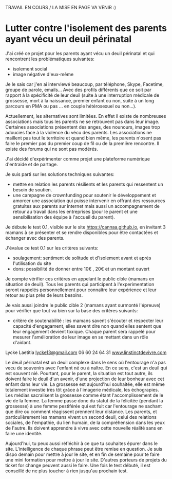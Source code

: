TRAVAIL EN COURS / LA MISE EN PAGE VA VENIR :)

# Lutter contre l'isolement des parents ayant vécu un deuil périnatal

J'ai créé ce projet pour les parents ayant vécu un deuil périnatal et qui rencontrent les problématiques suivantes:

* isolement social
* image négative d'eux-même

Je le sais car j'en ai interviewé beaucoup, par téléphone, Skype, Facetime, groupe de parole, emails... Avec des profils différents que ce soit par rapport à la spécificité de leur deuil (suite à une interruption médicale de grossesse, mort à la naissance, premier enfant ou non, suite à un long parcours en PMA ou pas ... en couple hétérosexuel ou non...). 

Actuellement, les alternatives sont limitées. En effet il existe de nombreuses associations mais tous les parents ne se retrouvent pas dans leur image. Certaines associations présentent des anges, des nounours, images trop adoucies face à la violence du vécu des parents. Les associations ne maillent pas tout le territoire et quand bien même, les parents n'osent pas faire le premier pas du premier coup de fil ou de la première rencontre. Il existe des forums qui ne sont pas modérés.   

J'ai décidé d'expérimenter comme projet une plateforme numérique d'entraide et de partage. 

Je suis parti sur les solutions techniques suivantes:

* mettre en relation les parents résilients et les parents qui ressentent un besoin de soutien. 
* une campagne de crownfunding pour soutenir le développement et amorcer une association qui puisse intervenir en offrant des ressources gratuites aux parents sur internet mais aussi un accompagnement de retour au travail dans les entreprises (pour le parent et une sensibilisation des équipe à l'accueil du parent).

Je débute le test 0.1, visible sur le site https://cannaa.github.io, en invitant 3 mamans à se présenter et se rendre disponibles pour être contactées et échanger avec des parents.

J'évalue ce test 0.1 sur les critères suivants:
* soulagement: sentiment de solitude et d'isolement avant et après l'utilisation du site 
* dons: possibilité de donner entre 10€ , 20€ et un montant ouvert

Je compte vérifier ces critères en appelant le public cible (mamans en situation de deuil). Tous les parents qui participent à l'experimentation seront rappelés personnellement pour connaître leur expérience et leur retour au plus près de leurs besoins.

Je vais aussi joindre le public cible 2 (mamans ayant surmonté l'épreuve) pour vérifier que tout va bien sur la base des critères suivants:

* critère de soutenabilité : les mamans savent s'écouter et respecter leur capacité d'engagament, elles savent dire non quand elles sentent que leur engagement devient toxique. Chaque parent sera rappelé pour mesurer l'amélioration de leur image en se mettant dans un rôle d'aidant. 


Lycke Laetitia 
lycke13@gmail.com
06 60 24 64 31
www.linstinctdevivre.com

Le deuil périnatal est un deuil complexe dans le sens où l'entourage n'a pas vecu de souvenirs avec l'enfant né ou à naître. En ce sens, c'est un deuil qui est souvent nié. Pourtant, pour le parent, la situation est tout autre, ils doivent faire le deuil d'un avenir, d'une projection de leur bonheur avec cet enfant dans leur vie. La grossesse est aujourd'hui souhaitée, elle est même totalement investie très tôt grâce à l'imagerie médicale, les échograpies. Les médias sacralisent la grossesse comme étant l'accomplissement de le vie de la femme. La femme passe donc du statut de la félicitée (pendant la grossesse) à une femme pestiférée qui est fuit car l'entourage ne sachant que dire ou comment réagissent prennent leur distance. Les parents, et particulièrement les mamans vivent un second deuil, celui des relations sociales, de l'empathie, du lien humain, de la compréhension dans les yeux de l'autre. Ils doivent apprendre à vivre avec cette nouvelle réalité sans en faire une identité.


Aujourd'hui, tu peux aussi réfléchir à ce que tu souhaites épurer dans le site.
L'intelligence de chaque phrase peut être remise en question.
Je suis dispo demain pour mettre à jour le site, et en fin de semaine pour te faire une mini formation pour mettre à jour le site. D'autres porteurs de projets du ticket for change peuvent aussi le faire.
Une fois le test débuté, il est conseillé de ne plus toucher à rien jusqu'au prochain test.
